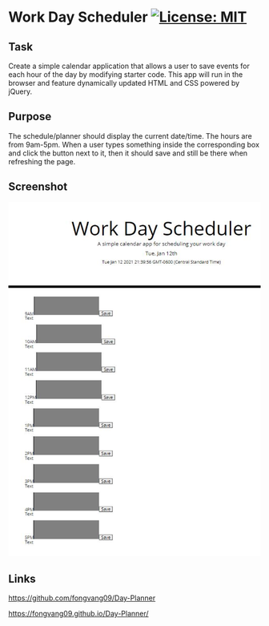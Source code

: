 # Work Day Scheduler [![License: MIT](https://img.shields.io/badge/License-MIT-yellow.svg)](https://opensource.org/licenses/MIT)

## Task

Create a simple calendar application that allows a user to save events for each hour of the day by modifying starter code. This app will run in the browser and feature 
dynamically updated HTML and CSS powered by jQuery.

## Purpose

The schedule/planner should display the current date/time. The hours are from 9am-5pm. When a user types something inside the corresponding box and click the button next
to it, then it should save and still be there when refreshing the page. 

## Screenshot

![dayplannerss](dayplannerss.JPG)

## Links

https://github.com/fongvang09/Day-Planner

https://fongvang09.github.io/Day-Planner/
